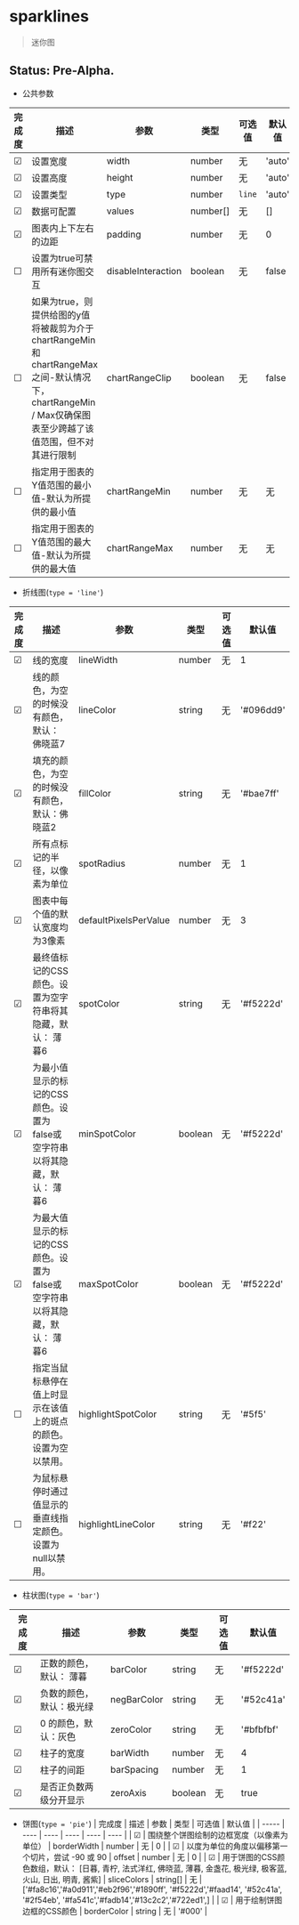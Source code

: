 # sparklines
> 迷你图

## Status: Pre-Alpha.

- 公共参数

| 完成度 | 描述 | 参数 | 类型 | 可选值 | 默认值 | 
| ----- | ---- | ---- | ---- | ---- | ---- |
| &#9745; | 设置宽度 | width | number | 无 | 'auto' |
| &#9745; | 设置高度 | height | number | 无 | 'auto' |
| &#9745; | 设置类型 | type | number | `line` | 'auto' |
| &#9745; | 数据可配置 | values | number[] | 无 | [] |
| &#9745; | 图表内上下左右的边距 | padding | number | 无 | 0 |
| &#9744; | 设置为true可禁用所有迷你图交互 | disableInteraction | boolean | 无 | false |
| &#9744; | 如果为true，则提供给图的y值将被裁剪为介于chartRangeMin和chartRangeMax之间-默认情况下，chartRangeMin / Max仅确保图表至少跨越了该值范围，但不对其进行限制 | chartRangeClip | boolean | 无 | false |
| &#9744; | 指定用于图表的Y值范围的最小值-默认为所提供的最小值 | chartRangeMin | number | 无 | 无 |
| &#9744; | 指定用于图表的Y值范围的最大值-默认为所提供的最大值 | chartRangeMax | number | 无 | 无 |

- 折线图(`type = 'line'`)

| 完成度 | 描述 | 参数 | 类型 | 可选值 | 默认值 | 
| ----- | ---- | ---- | ---- | ---- | ---- |
| &#9745; | 线的宽度 | lineWidth | number | 无 | 1 |
| &#9745; | 线的颜色，为空的时候没有颜色，默认： 佛晓蓝7 | lineColor | string | 无 | '#096dd9' |
| &#9745; | 填充的颜色，为空的时候没有颜色，默认：佛晓蓝2 | fillColor | string | 无 | '#bae7ff' |
| &#9745; | 所有点标记的半径，以像素为单位 | spotRadius | number | 无 | 1 |
| &#9745; | 图表中每个值的默认宽度均为3像素 | defaultPixelsPerValue | number | 无 | 3 |
| &#9745; | 最终值标记的CSS颜色。设置为空字符串将其隐藏，默认： 薄暮6 | spotColor | string | 无 | '#f5222d' |
| &#9745; | 为最小值显示的标记的CSS颜色。设置为false或空字符串以将其隐藏，默认： 薄暮6 | minSpotColor | boolean | 无 | '#f5222d' |
| &#9745; | 为最大值显示的标记的CSS颜色。设置为false或空字符串以将其隐藏，默认： 薄暮6 | maxSpotColor | boolean | 无 | '#f5222d' |
| &#9744; | 指定当鼠标悬停在值上时显示在该值上的斑点的颜色。设置为空以禁用。 | highlightSpotColor | string | 无 | '#5f5' |
| &#9744; | 为鼠标悬停时通过值显示的垂直线指定颜色。设置为null以禁用。 | highlightLineColor | string | 无 | '#f22' |

- 柱状图(`type = 'bar'`)

| 完成度 | 描述 | 参数 | 类型 | 可选值 | 默认值 | 
| ----- | ---- | ---- | ---- | ---- | ---- |
| &#9745; | 正数的颜色， 默认： 薄暮 | barColor | string | 无 | '#f5222d' |
| &#9745; | 负数的颜色， 默认：极光绿 | negBarColor | string | 无 | '#52c41a' |
| &#9745; | 0 的颜色，默认：灰色 | zeroColor | string | 无 | '#bfbfbf' |
| &#9745; | 柱子的宽度 | barWidth | number | 无 | 4 |
| &#9745; | 柱子的间距 | barSpacing | number | 无 | 1 |
| &#9745; | 是否正负数两级分开显示 | zeroAxis | boolean | 无 | true |

- 饼图(`type = 'pie'`)
| 完成度 | 描述 | 参数 | 类型 | 可选值 | 默认值 | 
| ----- | ---- | ---- | ---- | ---- | ---- |
| &#9745; | 围绕整个饼图绘制的边框宽度（以像素为单位） | borderWidth | number | 无 | 0 |
| &#9745; | 以度为单位的角度以偏移第一个切片，尝试 -90 或 90 | offset | number | 无 | 0 |
| &#9745; | 用于饼图的CSS颜色数组，默认： [日暮, 青柠, 法式洋红, 佛晓蓝, 薄暮, 金盏花, 极光绿, 极客蓝, 火山, 日出, 明青, 酱紫] | sliceColors | string[] | 无 | ['#fa8c16','#a0d911','#eb2f96','#1890ff', '#f5222d','#faad14', '#52c41a', '#2f54eb', '#fa541c','#fadb14','#13c2c2','#722ed1',] |
| &#9745; | 用于绘制饼图边框的CSS颜色 | borderColor | string | 无 | '#000' |
